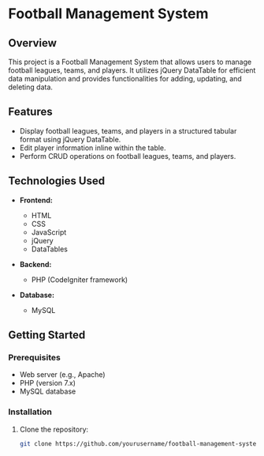 # Football Management System

## Overview

This project is a Football Management System that allows users to manage football leagues, teams, and players. It utilizes jQuery DataTable for efficient data manipulation and provides functionalities for adding, updating, and deleting data.

## Features

- Display football leagues, teams, and players in a structured tabular format using jQuery DataTable.
- Edit player information inline within the table.
- Perform CRUD operations on football leagues, teams, and players.

## Technologies Used

- **Frontend:**
  - HTML
  - CSS
  - JavaScript
  - jQuery
  - DataTables

- **Backend:**
  - PHP (CodeIgniter framework)

- **Database:**
  - MySQL

## Getting Started

### Prerequisites

- Web server (e.g., Apache)
- PHP (version 7.x)
- MySQL database

### Installation

1. Clone the repository:

   ```bash
   git clone https://github.com/yourusername/football-management-system.git